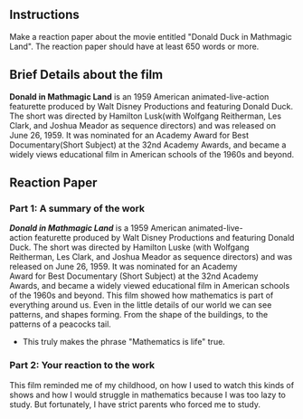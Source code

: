 ## Instructions
Make a reaction paper about the movie entitled "Donald Duck in Mathmagic Land". The reaction paper should have at least 650 words or more.

## Brief Details about the film
**Donald in Mathmagic Land** is an 1959 American animated-live-action featurette produced by Walt Disney Productions and featuring Donald Duck. The short was directed by Hamilton Lusk(with Wolfgang Reitherman, Les Clark, and Joshua Meador as sequence directors) and was released on June 26, 1959. It was nominated for an Academy Award for Best Documentary(Short Subject) at the 32nd Academy Awards, and became a widely views educational film in American schools of the 1960s and beyond.

## Reaction Paper
### Part 1: A summary of the work
**_Donald in Mathmagic Land_** is a 1959 American animated-live-action featurette produced by Walt Disney Productions and featuring Donald Duck. The short was directed by Hamilton Luske (with Wolfgang Reitherman, Les Clark, and Joshua Meador as sequence directors) and was released on June 26, 1959. It was nominated for an Academy Award for Best Documentary (Short Subject) at the 32nd Academy Awards, and became a widely viewed educational film in American schools of the 1960s and beyond. This film showed how mathematics is part of everything around us. Even in the little details of our world we can see patterns, and shapes forming. From the shape of the buildings, to the patterns of a peacocks tail. 

- This truly makes the phrase "Mathematics is life" true.

### Part 2: Your reaction to the work
This film reminded me of my childhood, on how I used to watch this kinds of shows and how I would struggle in mathematics because I was too lazy to study. But fortunately, I have strict parents who forced me to study. 